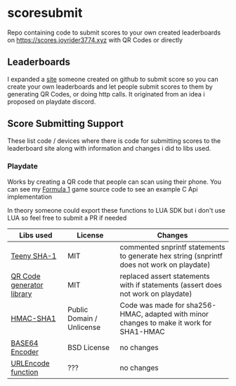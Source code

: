 # scoresubmit
Repo containing code to submit scores to your own created leaderboards on https://scores.joyrider3774.xyz with QR Codes or directly

## Leaderboards
I expanded a [site](https://scores.joyrider3774.xyz) someone created on github to submit score so you can create your own leaderboards and let people submit scores to them by generating QR Codes, or doing http calls.
It originated from an idea i proposed on playdate discord.

## Score Submitting Support
These list code / devices where there is code for submitting scores to the leaderboard site along with information and changes i did to libs used.

### Playdate
Works by creating a QR code that people can scan using their phone.
You can see my [Formula 1](https://github.com/joyrider3774/formula1_playdate) game source code to see an example C Api implementation

In theory someone could export these functions to LUA SDK but i don't use LUA so feel free to submit a PR if needed

| Libs used | License | Changes|
|-----|---------|--------|
| [Teeny SHA-1](https://github.com/CTrabant/teeny-sha1) | MIT | commented snprintf statements to generate hex string (snprintf does not work on playdate) |
| [QR Code generator library](https://www.nayuki.io/page/qr-code-generator-library) | MIT | replaced assert statements with if statements (assert does not work on playdate) |
| [HMAC-SHA1](https://github.com/h5p9sl) | Public Domain / Unlicense | Code was made for sha256-HMAC, adapted with minor changes to make it work for SHA1-HMAC |
| [BASE64 Encoder](https://web.mit.edu/freebsd/head/contrib/wpa/src/utils/) | BSD License | no changes |
| [URLEncode function](https://gist.github.com/jesobreira/4ba48d1699b7527a4a514bfa1d70f61a) | ??? | no changes |



